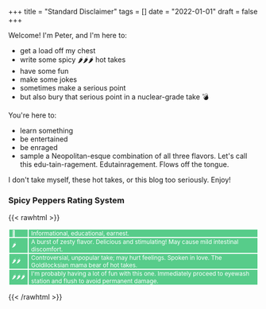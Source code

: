 +++
title = "Standard Disclaimer"
tags = []
date = "2022-01-01"
draft = false
+++

Welcome! I'm Peter, and I'm here to:

- get a load off my chest
- write some spicy 🌶🌶🌶 hot takes
- have some fun
- make some jokes
- sometimes make a serious point
- but also bury that serious point in a nuclear-grade take 💣

You're here to:

- learn something
- be entertained
- be enraged
- sample a Neopolitan-esque combination of all three flavors. Let's call this edu-tain-ragement. Edutainragement. Flows off the tongue.

I don't take myself, these hot takes, or this blog too seriously. Enjoy!

### Spicy Peppers Rating System

{{< rawhtml >}}

<style>
    #spicy-peppers-rating-system-table {
        font-size: 0.85em;
        background: #57cc8a;
        border-collapse:collapse
    }

    #spicy-peppers-rating-system-table tr {
    }
    #spicy-peppers-rating-system-table td {
        border: 2px solid white;
        color: white;
        padding: 0 5px;
    }
    #spicy-peppers-rating-system-table td.peppers {
        white-space: nowrap; /* we can afford the horizontal space to force all the peppers into a single line */
    }

</style>

<table id="spicy-peppers-rating-system-table">
<tr>
  <td>🚫</td>
  <td>Informational, educational, earnest.</td>
</tr>
<tr>
  <td class="peppers">🌶</td>
  <td>A burst of zesty flavor. Delicious and stimulating! May cause mild intestinal discomfort.</td>
</tr>
<tr>
  <td class="peppers">🌶🌶</td>
  <td>Controversial, unpopular take; may hurt feelings. Spoken in love. The Goldilocksian mama bear of hot takes.</td>
</tr>
<tr>
  <td class="peppers">🌶🌶🌶</td>
  <td>I'm probably having a lot of fun with this one. Immediately proceed to eyewash station and flush to avoid permanent damage.</td>
</tr>
</table>

{{< /rawhtml >}}
